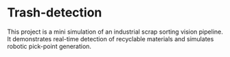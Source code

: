 # Trash-detection
This project is a mini simulation of an industrial scrap sorting vision pipeline.   It demonstrates real-time detection of recyclable materials and simulates robotic pick-point generation.
